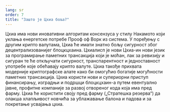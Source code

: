 ```yaml
---
lang: sr
order: 7
title: "Зашто је Цхиа боља?"
---
```

Цхиа има нови иновативни алгоритам консензуса у стилу Накамото који уклања енергетске потребе Прооф оф Ворк из система. У поређењу с другим крипто валутама, Цхиа ће имати знатно бољу сигурност због децентрализованијег блоцкцхаина. Цхиалисп је нови Цхиа-ин нови језик за програмирање паметних трансакција који је моћан, лак за ревизију и сигуран те ће откључати сигурност, транспарентност и једноставност употребе које обећавају крипто валуте. Цхиа такође прихвата модерније криптографске алате како би омогућио богатије могућности паметних трансакција. Цхиа користи нови и супериорни приступ финансирању, изградњи и подршци блоцкцхаин-а путем евентуално јавне, профитне компаније за развој отвореног кода која има пред фарму. Цхиа ће користити своју пред фарму („Стратешка резерва“) да олакша хлапљивост новчића за ублажавање балона и падова и за покретање усвајања цхиа.
